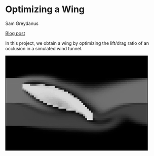 # Optimizing a Wing
Sam Greydanus

[Blog post](https://greydanus.github.io/2020/07/30/physics-of-flight/)

In this project, we obtain a wing by optimizing the lift/drag ratio of an occlusion in a simulated wind tunnel.

![optimized_wing.png](static/wing.png)